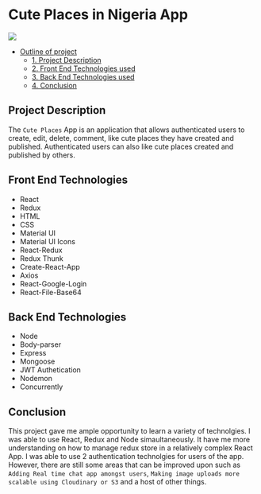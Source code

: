 # Cute Places in Nigeria App

![](app/client/src/images/cute-place-app.png)

- [Outline of project](#cute-places-in-nigeria-app)
  - [1. Project Description](#project-description)
  - [2. Front End Technologies used](#front-end-technologies)
  - [3. Back End Technologies used](#back-end-technologies)
  - [4. Conclusion](#conclusion)

## Project Description

The `Cute Places` App is an application that allows authenticated users to create, edit, delete, comment, like cute places they have created and published. Authenticated users can also like cute places created and published by others.

## Front End Technologies

- React
- Redux
- HTML
- CSS
- Material UI
- Material UI Icons
- React-Redux
- Redux Thunk
- Create-React-App
- Axios
- React-Google-Login
- React-File-Base64

## Back End Technologies

- Node
- Body-parser
- Express
- Mongoose
- JWT Authetication
- Nodemon
- Concurrently

## Conclusion

This project gave me ample opportunity to learn a variety of technolgies. I was able to use React, Redux and Node simaultaneously. It have me more understanding on how to manage redux store in a relatively complex React App. I was able to use 2 authentication technolgies for users of the app. However, there are still some areas that can be improved upon such as `Adding Real time chat app amongst users`, `Making image uploads more scalable using Cloudinary or S3` and a host of other things.
